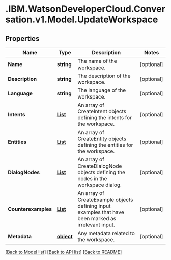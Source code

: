 # .IBM.WatsonDeveloperCloud.Conversation.v1.Model.UpdateWorkspace
## Properties

Name | Type | Description | Notes
------------ | ------------- | ------------- | -------------
**Name** | **string** | The name of the workspace. | [optional] 
**Description** | **string** | The description of the workspace. | [optional] 
**Language** | **string** | The language of the workspace. | [optional] 
**Intents** | [**List<CreateIntent>**](CreateIntent.md) | An array of CreateIntent objects defining the intents for the workspace. | [optional] 
**Entities** | [**List<CreateEntity>**](CreateEntity.md) | An array of CreateEntity objects defining the entities for the workspace. | [optional] 
**DialogNodes** | [**List<CreateDialogNode>**](CreateDialogNode.md) | An array of CreateDialogNode objects defining the nodes in the workspace dialog. | [optional] 
**Counterexamples** | [**List<CreateExample>**](CreateExample.md) | An array of CreateExample objects defining input examples that have been marked as irrelevant input. | [optional] 
**Metadata** | [**object**](Object.md) | Any metadata related to the workspace. | [optional] 

[[Back to Model list]](../README.md#documentation-for-models) [[Back to API list]](../README.md#documentation-for-api-endpoints) [[Back to README]](../README.md)


